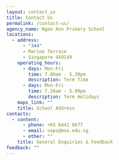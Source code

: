 ```yaml
---
layout: contact_us
title: Contact Us
permalink: /contact-us/
agency_name: Ngee Ann Primary School
locations:
  - address:
      - "344"
      - Marine Terrace
      - Singapore 449149
    operating_hours:
      - days: Mon-Fri
        time: 7.00am - 5.30pm
        description: Term Time
      - days: Mon-Fri
        time: 7.30am - 5.00pm
        description: Term Holidays
    maps_link: ""
    title: School Address
contacts:
  - content:
      - phone: +65 6441 8677
      - email: naps@moe.edu.sg
      - other: ""
    title: General Enquiries & Feedback
feedback: ""
---
```

